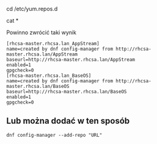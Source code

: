 cd /etc/yum.repos.d

cat *

Powinno zwrócić taki wynik
```
[rhcsa-master.rhcsa.lan_AppStream]
name=created by dnf config-manager from http://rhcsa-master.rhcsa.lan/AppStream
baseurl=http://rhcsa-master.rhcsa.lan/AppStream
enabled=1
gpgcheck=0
[rhcsa-master.rhcsa.lan_BaseOS]
name=created by dnf config-manager from http://rhcsa-master.rhcsa.lan/BaseOS
baseurl=http://rhcsa-master.rhcsa.lan/BaseOS
enabled=1
gpgcheck=0
```

## Lub można dodać w ten sposób
```
dnf config-manager --add-repo "URL"
```